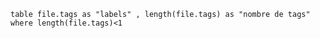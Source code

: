 ``` dataview
table file.tags as "labels" , length(file.tags) as "nombre de tags"
where length(file.tags)<1
```


